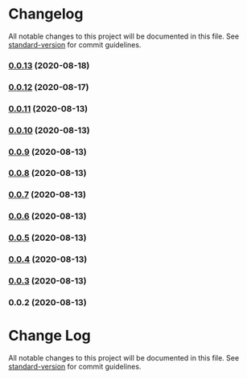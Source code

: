# Changelog

All notable changes to this project will be documented in this file. See [standard-version](https://github.com/conventional-changelog/standard-version) for commit guidelines.

### [0.0.13](https://github.com/boyko/borica-node-utils/compare/v0.0.12...v0.0.13) (2020-08-18)

### [0.0.12](https://github.com/boyko/borica-node-utils/compare/v0.0.11...v0.0.12) (2020-08-17)

### [0.0.11](https://github.com/boyko/borica-node-utils/compare/v0.0.10...v0.0.11) (2020-08-13)

### [0.0.10](https://github.com/boyko/borica-node-utils/compare/v0.0.9...v0.0.10) (2020-08-13)

### [0.0.9](https://github.com/boyko/borica-node-utils/compare/v0.0.8...v0.0.9) (2020-08-13)

### [0.0.8](https://github.com/boyko/borica-node-utils/compare/v0.0.7...v0.0.8) (2020-08-13)

### [0.0.7](https://github.com/boyko/borica-node-utils/compare/v0.0.6...v0.0.7) (2020-08-13)

### [0.0.6](https://github.com/boyko/borica-node-utils/compare/v0.0.5...v0.0.6) (2020-08-13)

### [0.0.5](https://github.com/boyko/borica-node-utils/compare/v0.0.4...v0.0.5) (2020-08-13)

### [0.0.4](https://github.com/boyko/borica-node-utils/compare/v0.0.3...v0.0.4) (2020-08-13)

### [0.0.3](https://github.com/boyko/borica-node-utils/compare/v0.0.2...v0.0.3) (2020-08-13)

### 0.0.2 (2020-08-13)

# Change Log

All notable changes to this project will be documented in this file. See [standard-version](https://github.com/conventional-changelog/standard-version) for commit guidelines.

